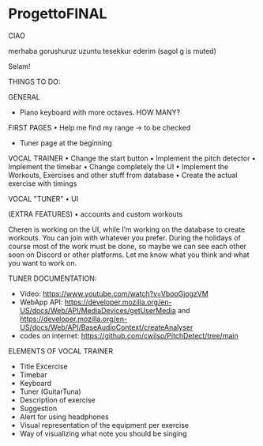 # ProgettoFINAL

CIAO

merhaba 
gorushuruz
uzuntu
tesekkur ederim (sagol g is muted)

Selam!


THINGS TO DO:

GENERAL
* Piano keyboard with more octaves. HOW MANY?

FIRST PAGES
•⁠  ⁠Help me find my range -> to be checked
* Tuner page at the beginning

VOCAL TRAINER
•⁠  ⁠Change the start button
•⁠  ⁠Implement the pitch detector
•⁠  ⁠Implement the timebar
•⁠  ⁠Change completely the UI
•⁠  ⁠Implement the Workouts, Exercises and other stuff from database
•⁠  ⁠Create the actual exercise with timings

VOCAL "TUNER"
•⁠  UI

(EXTRA FEATURES)
•⁠  ⁠accounts and custom workouts

Cheren is working on the UI, while I’m working on the database to create workouts. You can join with whatever you prefer. During the holidays of course most of the work must be done, so maybe we can see each other soon on Discord or other platforms. Let me know what you think and what you want to work on.

TUNER DOCUMENTATION:
- Video: https://www.youtube.com/watch?v=VbooGjogzVM
- WebApp API: https://developer.mozilla.org/en-US/docs/Web/API/MediaDevices/getUserMedia and https://developer.mozilla.org/en-US/docs/Web/API/BaseAudioContext/createAnalyser
- codes on internet: https://github.com/cwilso/PitchDetect/tree/main





ELEMENTS OF VOCAL TRAINER

* Title Excercise
* Timebar
* Keyboard
* Tuner (GuitarTuna)
* Description of exercise
* Suggestion
* Alert for using headphones
* Visual representation of the equipment per exercise
* Way of visualizing what note you should be singing